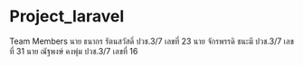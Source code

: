 # Project_laravel
Team Members 
นาย ธนากร รัตนสวัสดิ์ ปวช.3/7 เลขที่ 23
นาย จักรพรรดิ ชนะมี ปวช.3/7 เลขที่ 31
นาย ณัฐพงษ์ คงพุ่ม ปวช.3/7 เลขที่ 16
